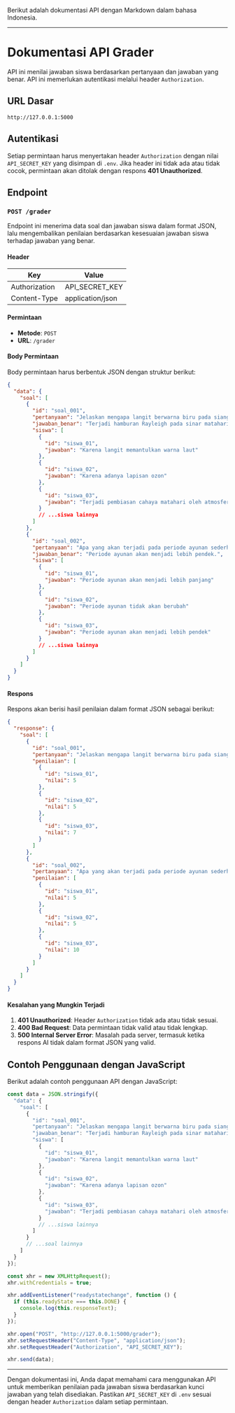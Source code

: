 Berikut adalah dokumentasi API dengan Markdown dalam bahasa Indonesia.

---

# Dokumentasi API Grader

API ini menilai jawaban siswa berdasarkan pertanyaan dan jawaban yang benar. API ini memerlukan autentikasi melalui header `Authorization`.

## URL Dasar

```
http://127.0.0.1:5000
```

## Autentikasi

Setiap permintaan harus menyertakan header `Authorization` dengan nilai `API_SECRET_KEY` yang disimpan di `.env`. Jika header ini tidak ada atau tidak cocok, permintaan akan ditolak dengan respons **401 Unauthorized**.

## Endpoint

### `POST /grader`

Endpoint ini menerima data soal dan jawaban siswa dalam format JSON, lalu mengembalikan penilaian berdasarkan kesesuaian jawaban siswa terhadap jawaban yang benar.

#### Header

| Key             | Value           |
|-----------------|-----------------|
| Authorization   | API_SECRET_KEY  |
| Content-Type    | application/json|

#### Permintaan

- **Metode**: `POST`
- **URL**: `/grader`

#### Body Permintaan

Body permintaan harus berbentuk JSON dengan struktur berikut:

```json
{
  "data": {
    "soal": [
      {
        "id": "soal_001",
        "pertanyaan": "Jelaskan mengapa langit berwarna biru pada siang hari?",
        "jawaban_benar": "Terjadi hamburan Rayleigh pada sinar matahari oleh partikel-partikel di atmosfer, terutama pada cahaya dengan panjang gelombang pendek seperti warna biru.",
        "siswa": [
          {
            "id": "siswa_01",
            "jawaban": "Karena langit memantulkan warna laut"
          },
          {
            "id": "siswa_02",
            "jawaban": "Karena adanya lapisan ozon"
          },
          {
            "id": "siswa_03",
            "jawaban": "Terjadi pembiasan cahaya matahari oleh atmosfer"
          }
          // ...siswa lainnya
        ]
      },
      {
        "id": "soal_002",
        "pertanyaan": "Apa yang akan terjadi pada periode ayunan sederhana jika panjang tali pendulum diperpendek?",
        "jawaban_benar": "Periode ayunan akan menjadi lebih pendek.",
        "siswa": [
          {
            "id": "siswa_01",
            "jawaban": "Periode ayunan akan menjadi lebih panjang"
          },
          {
            "id": "siswa_02",
            "jawaban": "Periode ayunan tidak akan berubah"
          },
          {
            "id": "siswa_03",
            "jawaban": "Periode ayunan akan menjadi lebih pendek"
          }
          // ...siswa lainnya
        ]
      }
    ]
  }
}
```

#### Respons

Respons akan berisi hasil penilaian dalam format JSON sebagai berikut:

```json
{
  "response": {
    "soal": [
      {
        "id": "soal_001",
        "pertanyaan": "Jelaskan mengapa langit berwarna biru pada siang hari?",
        "penilaian": [
          {
            "id": "siswa_01",
            "nilai": 5
          },
          {
            "id": "siswa_02",
            "nilai": 5
          },
          {
            "id": "siswa_03",
            "nilai": 7
          }
        ]
      },
      {
        "id": "soal_002",
        "pertanyaan": "Apa yang akan terjadi pada periode ayunan sederhana jika panjang tali pendulum diperpendek?",
        "penilaian": [
          {
            "id": "siswa_01",
            "nilai": 5
          },
          {
            "id": "siswa_02",
            "nilai": 5
          },
          {
            "id": "siswa_03",
            "nilai": 10
          }
        ]
      }
    ]
  }
}
```

#### Kesalahan yang Mungkin Terjadi

1. **401 Unauthorized**: Header `Authorization` tidak ada atau tidak sesuai.
2. **400 Bad Request**: Data permintaan tidak valid atau tidak lengkap.
3. **500 Internal Server Error**: Masalah pada server, termasuk ketika respons AI tidak dalam format JSON yang valid.

## Contoh Penggunaan dengan JavaScript

Berikut adalah contoh penggunaan API dengan JavaScript:

```javascript
const data = JSON.stringify({
  "data": {
    "soal": [
      {
        "id": "soal_001",
        "pertanyaan": "Jelaskan mengapa langit berwarna biru pada siang hari?",
        "jawaban_benar": "Terjadi hamburan Rayleigh pada sinar matahari oleh partikel-partikel di atmosfer, terutama pada cahaya dengan panjang gelombang pendek seperti warna biru.",
        "siswa": [
          {
            "id": "siswa_01",
            "jawaban": "Karena langit memantulkan warna laut"
          },
          {
            "id": "siswa_02",
            "jawaban": "Karena adanya lapisan ozon"
          },
          {
            "id": "siswa_03",
            "jawaban": "Terjadi pembiasan cahaya matahari oleh atmosfer"
          }
          // ...siswa lainnya
        ]
      }
      // ...soal lainnya
    ]
  }
});

const xhr = new XMLHttpRequest();
xhr.withCredentials = true;

xhr.addEventListener("readystatechange", function () {
  if (this.readyState === this.DONE) {
    console.log(this.responseText);
  }
});

xhr.open("POST", "http://127.0.0.1:5000/grader");
xhr.setRequestHeader("Content-Type", "application/json");
xhr.setRequestHeader("Authorization", "API_SECRET_KEY");

xhr.send(data);
```

---

Dengan dokumentasi ini, Anda dapat memahami cara menggunakan API untuk memberikan penilaian pada jawaban siswa berdasarkan kunci jawaban yang telah disediakan. Pastikan `API_SECRET_KEY` di `.env` sesuai dengan header `Authorization` dalam setiap permintaan.